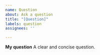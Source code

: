 ```yaml
---
name: Question
about: Ask a question
title: "[Question]"
labels: question
assignees: ''

---
```


**My question**
A clear and concise question.
